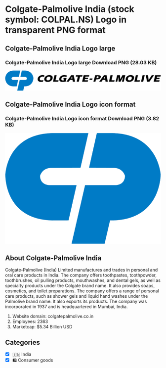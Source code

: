 # Colgate-Palmolive India (stock symbol: COLPAL.NS) Logo in transparent PNG format

## Colgate-Palmolive India Logo large

### Colgate-Palmolive India Logo large Download PNG (28.03 KB)

![Colgate-Palmolive India Logo large Download PNG (28.03 KB)](/img/orig/COLPAL.NS_BIG-ca27da7a.png)

## Colgate-Palmolive India Logo icon format

### Colgate-Palmolive India Logo icon format Download PNG (3.82 KB)

![Colgate-Palmolive India Logo icon format Download PNG (3.82 KB)](/img/orig/COLPAL.NS-325f00d2.png)

## About Colgate-Palmolive India

Colgate-Palmolive (India) Limited manufactures and trades in personal and oral care products in India. The company offers toothpastes, toothpowder, toothbrushes, oil pulling products, mouthwashes, and dental gels, as well as specialty products under the Colgate brand name. It also provides soaps, cosmetics, and toilet preparations. The company offers a range of personal care products, such as shower gels and liquid hand washes under the Palmolive brand name. It also exports its products. The company was incorporated in 1937 and is headquartered in Mumbai, India.

1. Website domain: colgatepalmolive.co.in
2. Employees: 2363
3. Marketcap: $5.34 Billion USD


## Categories
- [x] 🇮🇳 India
- [x] 🛍 Consumer goods
